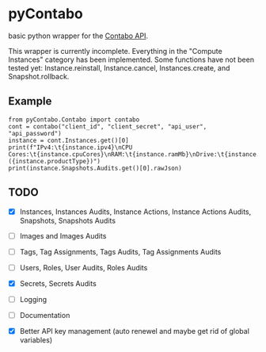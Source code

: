 # pyContabo
basic python wrapper for the [Contabo API](https://api.contabo.com).


This wrapper is currently incomplete. 
Everything in the "Compute Instances" category has been implemented. 
Some functions have not been tested yet: Instance.reinstall, Instance.cancel, Instances.create, and Snapshot.rollback.

## Example
```
from pyContabo.Contabo import contabo
cont = contabo("client_id", "client_secret", "api_user", "api_password")
instance = cont.Instances.get()[0]
print(f"IPv4:\t{instance.ipv4}\nCPU Cores:\t{instance.cpuCores}\nRAM:\t{instance.ramMb}\nDrive:\t{instance.diskMb} ({instance.productType})")
print(instance.Snapshots.Audits.get()[0].rawJson)
```

## TODO
- [X] Instances, Instances Audits, Instance Actions, Instance Actions Audits, Snapshots, Snapshots Audits
- [ ] Images and Images Audits
- [ ] Tags, Tag Assignments, Tags Audits, Tag Assignments Audits
- [ ] Users, Roles, User Audits, Roles Audits
- [X] Secrets, Secrets Audits
- [ ] Logging
- [ ] Documentation
- [X] Better API key management (auto renewel and maybe get rid of global variables)

